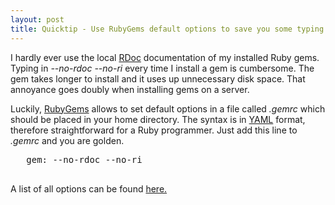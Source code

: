```yaml
---
layout: post
title: Quicktip - Use RubyGems default options to save you some typing
---
```


<p>
 I hardly ever use the local <a href="http://rdoc.sourceforge.net/" title="RDoc - Document Generator for Ruby Source" target="_BLANK">RDoc</a> documentation of my installed Ruby gems. Typing in <em>--no-rdoc --no-ri</em> every time I install a gem is cumbersome. The gem takes longer to install and it uses up unnecessary disk space. That annoyance goes doubly when installing gems on a server.
</p>

<p>Luckily, <a href="http://docs.rubygems.org/" title="RubyGems Manuals" target="_BLANK">RubyGems</a> allows to set default options in a file called <em>.gemrc</em> which should be placed in your home directory. The syntax is in <a href="http://www.yaml.org/" title="The Official YAML Web Site" target="_BLANK">YAML</a> format, therefore straightforward for a Ruby programmer. Just add this line to <em>.gemrc</em> and you are golden.
 <pre>
   gem: --no-rdoc --no-ri
 </pre>
</p>

<p>A list of all options can be found <a href="http://docs.rubygems.org/read/chapter/11" title="gem Command Reference |  RubyGems Manuals" target="_BLANK">here.</a></p>